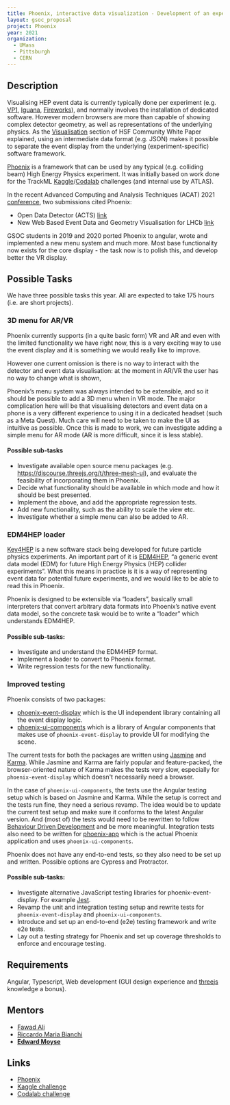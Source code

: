 ```yaml
---
title: Phoenix, interactive data visualization - Development of an experiment independent javascript event display framework and data format
layout: gsoc_proposal
project: Phoenix
year: 2021
organization: 
  - UMass
  - Pittsburgh
  - CERN
---
```


<!-- Phoenix visualisation URLs can't be validated by the checker, for some reason -->

## Description

Visualising HEP event data is currently typically done per experiment (e.g. [VP1](http://atlas-vp1.web.cern.ch/atlas-vp1/home/), [Iguana](https://doi.org/10.1016/j.nima.2004.07.036), [Fireworks](https://iopscience.iop.org/article/10.1088/1742-6596/219/3/032014/pdf)), and normally involves the installation of dedicated software. However modern browsers are more than capable of showing complex detector geometry, as well as representations of the underlying physics. As the [Visualisation](https://arxiv.org/abs/1811.10309) section of HSF Community White Paper explained, using an intermediate data format (e.g. JSON) makes it possible to separate the event display from the underlying (experiment-specific) software framework. 

[Phoenix](https://hepsoftwarefoundation.org/phoenix/) is a framework that can be used by any typical (e.g. colliding beam) High Energy Physics experiment. It was initially based on work done for the TrackML [Kaggle](https://www.kaggle.com/c/trackml-particle-identification)/[Codalab](https://competitions.codalab.org/competitions/20112) challenges (and internal use by ATLAS). 

In the recent Advanced Computing and Analysis Techniques (ACAT) 2021 [conference](https://indico.cern.ch/event/855454/), two submissions cited Phoenix:
* Open Data Detector (ACTS) [link](https://indico.cern.ch/event/855454/contributions/4596738/attachments/2352091/4013627/740_poster.pdf)
* New Web Based Event Data and Geometry Visualisation for LHCb [link](https://indico.cern.ch/event/855454/contributions/4598428/attachments/2352310/4013170/572_Andreas-Pappas_ACAT2021_poster.pdf)

GSOC students in 2019 and 2020 ported Phoenix to angular, wrote and implemented a new menu system and much more. Most base functionality now exists for the core display - the task now is to polish this, and develop better the VR display.

## Possible Tasks
We have three possible tasks this year. All are expected to take 175 hours (i.e. are short projects).

### 3D menu for AR/VR
Phoenix currently supports (in a quite basic form) VR and AR and even with the limited functionality we have right now, this is a very exciting way to use the event display and it is something we would really like to improve.

However one current omission is there is no way to interact with the detector and event data visualisation: at the moment in AR/VR the user has no way to change what is shown,

Phoenix’s menu system was always intended to be extensible, and so it should be possible to add a 3D menu when in VR mode. The major complication here will be that visualising detectors and event data on a phone is a very different experience to using it in a dedicated headset (such as a Meta Quest). Much care will need to be taken to make the UI as intuitive as possible. Once this is made to work, we can investigate adding a simple menu for AR mode (AR is more difficult, since it is less stable).


#### Possible sub-tasks
* Investigate available open source menu packages (e.g. https://discourse.threejs.org/t/three-mesh-ui), and evaluate the feasibility of incorporating them in Phoenix.
* Decide what functionality should be available in which mode and how it should be best presented.
* Implement the above, and add the appropriate regression tests.
* Add new functionality, such as the ability to scale the view etc.
* Investigate whether a simple menu can also be added to AR.

### EDM4HEP loader
[Key4HEP](https://github.com/key4hep) is a new software stack being developed for future particle physics experiments. An important part of it is [EDM4HEP](https://github.com/key4hep/EDM4hep), “a generic event data model (EDM) for future High Energy Physics (HEP) collider experiments”. What this means in practice is it is a way of representing event data for potential future experiments, and we would like to be able to read this in Phoenix.

Phoenix is designed to be extensible via “loaders”, basically small interpreters that convert arbitrary data formats into Phoenix’s native event data model, so the concrete task would be to write a “loader” which understands EDM4HEP.

#### Possible sub-tasks:
* Investigate and understand the EDM4HEP format.
* Implement a loader to convert to Phoenix format.
* Write regression tests for the new functionality.

### Improved testing 

Phoenix consists of two packages:

* [phoenix-event-display](https://github.com/HSF/phoenix/blob/master/packages/phoenix-event-display) which is the UI independent library containing all the event display logic.
* [phoenix-ui-components](https://github.com/HSF/phoenix/tree/master/packages/phoenix-ng/projects/phoenix-ui-components) which is a library of Angular components that makes use of `phoenix-event-display` to provide UI for modifying the scene.

The current tests for both the packages are written using [Jasmine](https://jasmine.github.io/) and [Karma](https://karma-runner.github.io/). While Jasmine and Karma are fairly popular and feature-packed, the browser-oriented nature of Karma makes the tests very slow, especially for `phoenix-event-display` which doesn't necessarily need a browser.

In the case of `phoenix-ui-components`, the tests use the Angular testing setup which is based on Jasmine and Karma. While the setup is correct and the tests run fine, they need a serious revamp. The idea would be to update the current test setup and make sure it conforms to the latest Angular version. And (most of) the tests would need to be rewritten to follow [Behaviour Driven Development](https://en.wikipedia.org/wiki/Behavior-driven_development) and be more meaningful.
Integration tests also need to be written for [phoenix-app](https://github.com/HSF/phoenix/tree/master/packages/phoenix-ng/projects/phoenix-app) which is the actual Phoenix application and uses `phoenix-ui-components`.

Phoenix does not have any end-to-end tests, so they also need to be set up and written. Possible options are Cypress and Protractor.

#### Possible sub-tasks:
* Investigate alternative JavaScript testing libraries for phoenix-event-display. For example [Jest](https://jestjs.io/).
* Revamp the unit and integration testing setup and rewrite tests for `phoenix-event-display` and `phoenix-ui-components`.
* Introduce and set up an end-to-end (e2e) testing framework and write e2e tests.
* Lay out a testing strategy for Phoenix and set up coverage thresholds to enforce and encourage testing.


## Requirements
Angular, Typescript, Web development (GUI design experience and [threejs](https://threejs.org) knowledge a bonus).

## Mentors
  * [Fawad Ali](mailto:m.fawaadali98@gmail.com)
  * [Riccardo Maria Bianchi](mailto:riccardo.maria.bianchi@cern.ch) 
  * **[Edward Moyse](mailto:edward.moyse@cern.ch)**

## Links
  * [Phoenix](https://github.com/HSF/phoenix)
  * [Kaggle challenge](https://www.kaggle.com/c/trackml-particle-identification)
  * [Codalab challenge](https://competitions.codalab.org/competitions/20112)

